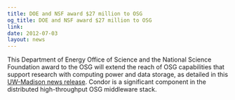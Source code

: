 ```yaml
---
title: DOE and NSF award $27 million to OSG
og_title: DOE and NSF award $27 million to OSG
link: 
date: 2012-07-03
layout: news
---
```


This Department of Energy Office of Science and the National Science Foundation award to the OSG will extend the reach of OSG capabilities that support research with computing power and data storage, as detailed in this <a href="http://www.news.wisc.edu/releases/17411">UW-Madison news release</a>. Condor is a significant component in the distributed high-throughput OSG middleware stack. 
